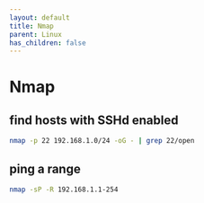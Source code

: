 ```yaml
---
layout: default
title: Nmap
parent: Linux
has_children: false
---
```


# Nmap

## find hosts with SSHd enabled

```bash
nmap -p 22 192.168.1.0/24 -oG - | grep 22/open
```

## ping a range

```bash
nmap -sP -R 192.168.1.1-254
```
